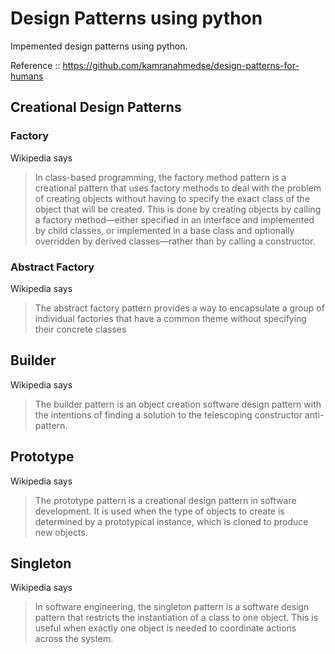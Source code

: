 # Design Patterns using python

Impemented design patterns using python.

Reference :: <a href="https://github.com/kamranahmedse/design-patterns-for-humans">https://github.com/kamranahmedse/design-patterns-for-humans</a>

## Creational Design Patterns
### Factory
Wikipedia says
> In class-based programming, the factory method pattern is a creational pattern that uses factory methods to deal with the problem of creating objects without having to specify the exact class of the object that will be created. This is done by creating objects by calling a factory method—either specified in an interface and implemented by child classes, or implemented in a base class and optionally overridden by derived classes—rather than by calling a constructor.

### Abstract Factory
Wikipedia says
> The abstract factory pattern provides a way to encapsulate a group of individual factories that have a common theme without specifying their concrete classes

Builder
--------------------------------------------
Wikipedia says
> The builder pattern is an object creation software design pattern with the intentions of finding a solution to the telescoping constructor anti-pattern.

Prototype
------------
Wikipedia says
> The prototype pattern is a creational design pattern in software development. It is used when the type of objects to create is determined by a prototypical instance, which is cloned to produce new objects.

Singleton
------------
Wikipedia says
> In software engineering, the singleton pattern is a software design pattern that restricts the instantiation of a class to one object. This is useful when exactly one object is needed to coordinate actions across the system.